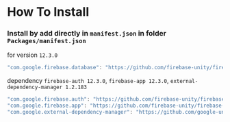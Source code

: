 # How To Install

### Install by add directly in `manifest.json` in folder `Packages/manifest.json`


for version `12.3.0`
```csharp
"com.google.firebase.database": "https://github.com/firebase-unity/firebase-database.git#12.3.0",
```


dependency `firebase-auth 12.3.0`, `firebase-app 12.3.0`, `external-dependency-manager 1.2.183`
```csharp
"com.google.firebase.auth": "https://github.com/firebase-unity/firebase-auth.git#12.3.0",
"com.google.firebase.app": "https://github.com/firebase-unity/firebase-app.git#12.3.0",
"com.google.external-dependency-manager": "https://github.com/google-unity/external-dependency-manager.git#1.2.183",
```
